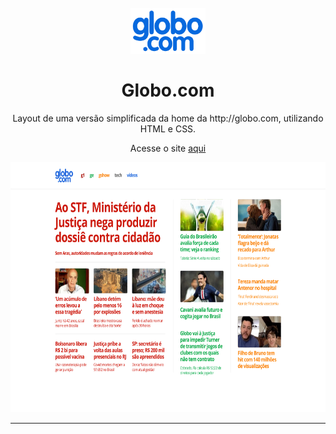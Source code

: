 
<h1 align="center">
<br>
  <img src="imagens/logo_desktop.png" alt="Globo.com" width="120">
<br>
<br>
Globo.com
</h1>

<p align="center">Layout de uma versão simplificada da home da http://globo.com, utilizando HTML e CSS.</p>
<p align="center">
  Acesse o site <a href="https://julianadfreitas.github.io/Projeto_01_Globo.com/"> aqui </a>
</p>

<div align="center">
  <img src="imagens/layout_desktop_turma2_oficial.png" alt="demo" height="400">
</div>

<hr />




